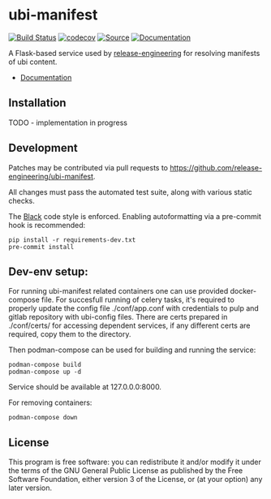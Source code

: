 # **ubi-manifest**
[![Build Status](https://github.com/release-engineering/ubi-manifest/actions/workflows/tox-test.yml/badge.svg)](https://github.com/release-engineering/ubi-manifest/actions/workflows/tox-test.yml)
[![codecov](https://codecov.io/gh/release-engineering/ubi-manifest/branch/master/graph/badge.svg?token=EILYTN2NON)](https://codecov.io/gh/release-engineering/ubi-manifest)
[![Source](https://badgen.net/badge/icon/source?icon=github&label)](https://github.com/release-engineering/ubi-manifest/)
[![Documentation](https://img.shields.io/website?label=docs&url=https%3A%2F%2Frelease-engineering.github.io%2Fubi-manifest%2F)](https://release-engineering.github.io/ubi-manifest/)

A Flask-based service used by [release-engineering](https://github.com/release-engineering) for resolving manifests of ubi content.

- [Documentation](https://release-engineering.github.io/ubi-manifest/)
 
Installation
------------
TODO - implementation in progress
  
Development
-----------
Patches may be contributed via pull requests to
https://github.com/release-engineering/ubi-manifest.

All changes must pass the automated test suite, along with various static
checks.

The [Black](https://black.readthedocs.io/) code style is enforced.
Enabling autoformatting via a pre-commit hook is recommended:

```
pip install -r requirements-dev.txt
pre-commit install
```

Dev-env setup:
--------------

For running ubi-manifest related containers one can use provided docker-compose file.
For succesfull running of celery tasks, it's required to properly update the config file ./conf/app.conf
with credentials to pulp and gitlab repository with ubi-config files.
There are certs prepared in ./conf/certs/ for accessing dependent services, 
if any different certs are required, copy them to the directory.

Then podman-compose can be used for building and running the service:
```
podman-compose build
podman-compose up -d
```
Service should be available at 127.0.0.0:8000.

For removing containers:
```
podman-compose down
```

License
-------

This program is free software: you can redistribute it and/or modify
it under the terms of the GNU General Public License as published by
the Free Software Foundation, either version 3 of the License, or
(at your option) any later version.
